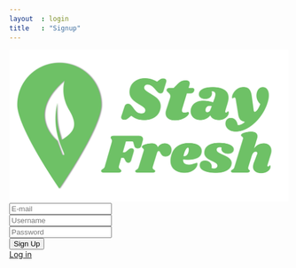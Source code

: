 ```yaml
---
layout  : login
title   : "Signup"
---
```


<img id='logo-groen' src="/resources/images/logo_groen.png">

<div class="form-wrap">
<form class="signup-form">
    <label for="signup-email"><i class="fa fa-envelope" aria-hidden="true"></i></label>
    <input type="text" placeholder="E-mail" id="signup-email" class="signup-input"/>
    <br>
    <label for="signup-username"><i class="fa fa-user" aria-hidden="true"></i></label>
    <input type="text" placeholder="Username" id="signup-username" class="signup-input"/>
    <br>
    <label for="signup-password"><i class="fa fa-lock" aria-hidden="true"></i></label>
    <input type="password" placeholder="Password" id="signup-password" class="signup-input"/>
    <br>
    <button type="submit" class="signup-btn">Sign Up</button>
  </form>
  <a class="log-in-link" href="/index.html">Log in</a>
</div>

